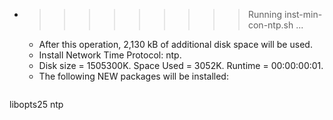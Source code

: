 * >>>>>>>>> Running inst-min-con-ntp.sh ...
  * After this operation, 2,130 kB of additional disk space will be used.
  * Install Network Time Protocol: ntp.
  * Disk size = 1505300K. Space Used = 3052K. Runtime = 00:00:00:01.
  * The following NEW packages will be installed:
  ```bash
libopts25 ntp
  ```
